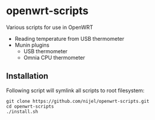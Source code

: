 # openwrt-scripts
Various scripts for use in OpenWRT

* Reading temperature from USB thermometer
* Munin plugins
    * USB thermometer
    * Omnia CPU thermometer

## Installation

Following script will symlink all scripts to root filesystem:

    git clone https://github.com/nijel/openwrt-scripts.git
    cd openwrt-scripts
    ./install.sh
